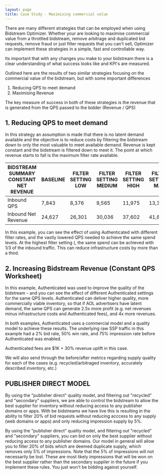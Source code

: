 ```yaml
---
layout: page
title: Case Study - Maximising commercial value
---
```


There are many different strategies that can be employed when using Bidstream Optimizer. Whether your are looking to maximise commercial value from a throttled bidstream, remove arbitrage and duplicated bid requests, remove fraud or just filter requests that you can't sell, Optimizer can implement these strategies in a simple, fast and controllable way.

Its important that with any changes you make to your bidstream there is a clear understanding of what success looks like and KPI's are measured.

Outlined here are the results of two similar strategies focusing on the commercial value of the bidstream, but with some important differences

1. Reducing QPS to meet demand
1. Maximising Revenue

The key measure of success in both of these strategies is the revenue that is generated from the QPS passed to the bidder (Revenue / QPS)

## 1. Reducing QPS to meet demand

In this strategy an assumption is made that there is no latent demand available and the objective is to reduce costs by filtering the bidstream down to only the most valuable to meet available demand. Revenue is kept constant and the bidstream is filtered down to meet it. The point at which revenue starts to fall is the maximum filter rate available.


BIDSTREAM SUMMARY CONSTANT NET REVENUE | BASELINE	| FILTER SETTING LOW | FILTER SETTING	MEDIUM | FILTER SETTING	HIGH | FILTER SETTING MAX
--- | --- | --- | --- | --- | ---
Inbound QPS | 7,843 | 8,376 | 9,565 | 11,975 | 13,333 
Inbound Net Revenue | 24,627 | 26,301 | 30,036 | 37,602 | 41,867 


In this example, you can see the effect of using Authenticated with different filter rates, and the vastly lowered QPS needed to achieve the same spend levels.  At the highest filter setting (, the same spend can be achieved with 1/3 of the inbound traffic.  This can reduce infrastructure costs by more than a third.

## 2. Increasing Bidstream Revenue (Constant QPS Worksheet)
In this example, Authenticated was used to improve the quality of the bidstream - and you can see the effect of different Authenticated settings for the same QPS levels.  Authenticated can deliver higher quality, more commercially viable inventory, so that if AOL advertisers have latent demand, the same QPS can generate 2.5x more profit (e.g. net revenues minus infrastructure costs and Authenticated fees), and 4x more revenues.

In both examples, Authenticated uses a commercial model and a quality model to achieve these results.  The underlying raw SSP traffic in this example had a 2% bid rate, 50% win rate, and 75% impression rate before Authenticated was enabled.

Authenticated fees are $1K + 30% revenue uplift in this case.

We will also send through the before/after metrics regarding supply quality for each of the cases (e.g. recycled/arbitraged inventory, accurately described inventory, etc.)





## PUBLISHER DIRECT MODEL

By using the "publisher direct" quality model, and filtering out "recycled" and "secondary" suppliers, we are able to control the bidstream to allow the best supplier for inventory without reducing access to any publisher domains or apps. With be bidstreams we have live this is resulting in the ability to filter 20% of bid requests without reducing acccess to any supply (web domains or apps) and only reducing impression supply by 5%.

By using the "publisher direct" quality model, and filtering out "recycled" and "secondary" suppliers, you can bid on only the best supplier without reducing access to any publisher domains.  Our model in general will allow you to filter 20% of bids which are deemed duplicate supply, which removes only 5% of impressions. Note that the 5% of impressions will not necessarily be lost.  These are most likely impressions that will be won on the best supplier rather than the secondary supplier in the future if you implement these rules.  You just won't be bidding against yourself.
